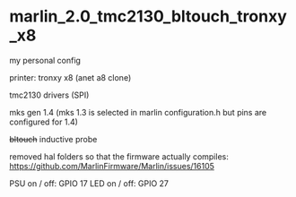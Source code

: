 # marlin_2.0_tmc2130_bltouch_tronxy_x8

my personal config

printer: tronxy x8 (anet a8 clone)

tmc2130 drivers (SPI)

mks gen 1.4 (mks 1.3 is selected in marlin configuration.h but pins are configured for 1.4)

<del>bltouch</del> inductive probe

removed hal folders so that the firmware actually compiles: https://github.com/MarlinFirmware/Marlin/issues/16105


PSU on / off: GPIO 17
LED on / off: GPIO 27
